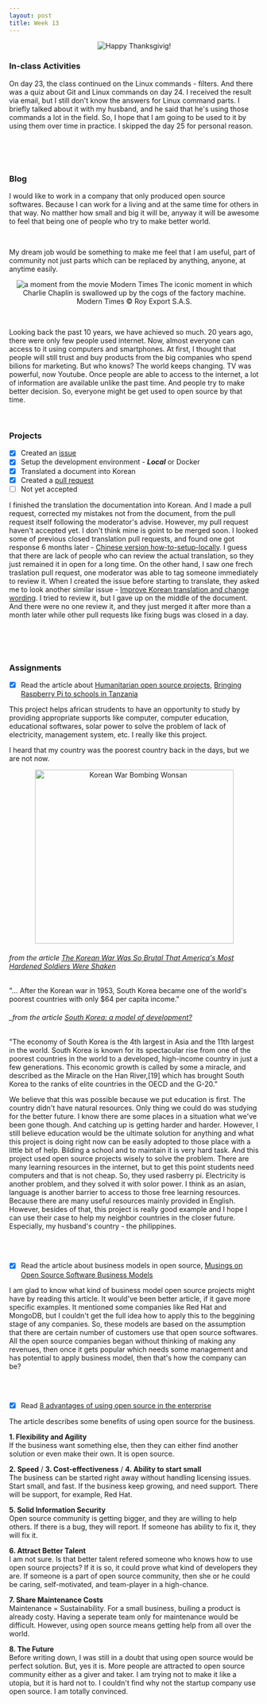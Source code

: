 ```yaml
---
layout: post
title: Week 13
---
```


<p align="center">
  <img src="https://media.giphy.com/media/v2CaxWLFw4a5y/giphy.gif" alt="Happy Thanksgivig!">
</p>

### In-class Activities

On day 23, the class continued on the Linux commands - filters. And there was a quiz about Git and Linux commands on day 24. I received the result via email, but I still don't know the answers for Linux command parts. I briefly talked about it with my husband, and he said that he's using those commands a lot in the field. So, I hope that I am going to be used to it by using them over time in practice. I skipped the day 25 for personal reason. 

<br>
<br>
<br>

### Blog
I would like to work in a company that only produced open source softwares. Because I can work for a living and at the same time for others in that way. No matther how small and big it will be, anyway it will be awesome to feel that being one of people who try to make better world.  

<br>

My dream job would be something to make me feel that I am useful, part of community not just parts which can be replaced by anything, anyone, at anytime easily.
<p align="center">
  <img src="https://user-images.githubusercontent.com/30683150/70198607-4cc84c00-16dd-11ea-9c01-0d16610995d0.jpg" alt="a moment from the movie Modern Times">  
  The iconic moment in which Charlie Chaplin is swallowed up by the cogs of the factory machine. Modern Times © Roy Export S.A.S.
</p>

<br>

Looking back the past 10 years, we have achieved so much. 20 years ago, there were only few people used internet. Now, almost everyone can access to it using computers and smartphones. At first, I thought that people will still trust and buy products from the big companies who spend bilions for marketing. But who knows? The world keeps changing. TV was powerful, now Youtube. Once people are able to access to the internet, a lot of information are available unlike the past time. And people try to make better decision. So, everyone might be get used to open source by that time.

<br>

### Projects
- [x] Created an [issue](https://github.com/freeCodeCamp/freeCodeCamp/issues/37637)
- [x] Setup the development environment - _**Local**_ or Docker
- [x] Translated a document into Korean
- [x] Created a [pull request](https://github.com/freeCodeCamp/freeCodeCamp/pull/37832)
- [ ] Not yet accepted

I finished the translation the documentation into Korean. And I made a pull request, corrected my mistakes not from the document, from the pull request itself following the moderator's advise. However, my pull request haven't accepted yet. I don't think mine is goint to be merged soon. I looked some of previous closed translation pull requests, and found one got response 6 months later - [Chinese version how-to-setup-locally](https://github.com/freeCodeCamp/freeCodeCamp/pull/35010). I guess that there are lack of people who can review the actual translation, so they just remained it in open for a long time. On the other hand, I saw one frech traslation pull request, one moderator was able to tag someone immediately to review it. When I created the issue before starting to translate, they asked me to look another similar issue - [Improve Korean translation and change wording](https://github.com/freeCodeCamp/freeCodeCamp/pull/36973). I tried to review it, but I gave up on the middle of the document. And there were no one review it, and they just merged it after more than a month later while other pull requests like fixing bugs was closed in a day.

<br>
<br>
<br>

### Assignments
- [x] Read the article about [Humanitarian open source projects](https://opensource.com/tags/humanitarian), [Bringing Raspberry Pi to schools in Tanzania](https://opensource.com/education/16/6/interview-janice-lathen-powering-potential)  
  
This project helps african strudents to have an opportunity to study by providing appropriate supports like computer, computer education, educational softwares, solar power to solve the problem of lack of electricity, management system, etc. I really like this project.
    
I heard that my country was the poorest country back in the days, but we are not now.

<p align="center">
 <img src="https://user-images.githubusercontent.com/30683150/70201061-7ab08f00-16e3-11ea-8d35-cf1093a7d3da.jpg" alt="Korean War Bombing Wonsan" width="400" height="350">
</p>

###### _from the article [The Korean War Was So Brutal That America's Most Hardened Soldiers Were Shaken](https://nationalinterest.org/blog/buzz/korean-war-was-so-brutal-americas-most-hardened-soldiers-were-shaken-96951)_

"... After the Korean war in 1953, South Korea became one of the world's poorest countries with only $64 per capita income."
###### _from the article [South Korea: a model of development?](https://www.theguardian.com/global-development/poverty-matters/2011/nov/28/south-korea-development-model)

"The economy of South Korea is the 4th largest in Asia and the 11th largest in the world. South Korea is known for its spectacular rise from one of the poorest countries in the world to a developed, high-income country in just a few generations. This economic growth is called by some a miracle, and described as the Miracle on the Han River,[19] which has brought South Korea to the ranks of elite countries in the OECD and the G-20."

We believe that this was possible because we put education is first. The country didn't have natural resources. Only thing we could do was studying for the better future. I know there are some places in a situation what we've been gone though. And catching up is getting harder and harder. However, I still believe education would be the ultimate solution for anything and what this project is doing right now can be easily adopted to those place with a little bit of help. Bilding a school and to maintain it is very hard task. And this project used open source projects wisely to solve the problem. There are many learning resources in the internet, but to get this point students need computers and that is not cheap. So, they used rasberry pi. Electricity is another problem, and they solved it with solor power. I think as an asian, language is another barrier to access to those free learning resources. Because there are many useful resources mainly provided in English. However, besides of that, this project is really good example and I hope I can use their case to help my neighbor countries in the closer future. Especially, my husband's country - the philippines. 

<br>
<br>

- [x] Read the article about business models in open source, [Musings on Open Source Software Business Models](https://spot.livejournal.com/327801.html)  

I am glad to know what kind of business model open source projects might have by reading this article. It would've been better article, if it gave more specific examples. It mentioned some companies like Red Hat and MongoDB, but I couldn't get the full idea how to apply this to the beggining stage of any companies. So, these models are based on the assumption that there are certain number of customers use that open source softwares. All the open source companies began without thinking of making any revenues, then once it gets popular which needs some management and has potential to apply business model, then that's how the company can be?

<br>
<br>

- [x] Read [8 advantages of using open source in the enterprise](https://enterprisersproject.com/article/2015/1/top-advantages-open-source-offers-over-proprietary-solutions)  

The article describes some benefits of using open source for the business. 
  
**1. Flexibility and Agility**  
  If the business want something else, then they can either find another solution or even make their own. It is open source.  
  
**2. Speed** / **3. Cost-effectiveness** / **4. Ability to start small**  
  The business can be started right away without handling licensing issues. Start small, and fast. If the business keep growing, and need support. There will be support, for example, Red Hat.  
  
**5. Solid Information Security**  
  Open source community is getting bigger, and they are willing to help others. If there is a bug, they will report. If someone has ability to fix it, they will fix it.
  
**6. Attract Better Talent**  
  I am not sure. Is that better talent refered someone who knows how to use open source projects? If it is so, it could prove what kind of developers they are. If someone is a part of open source community, then she or he could be caring, self-motivated, and team-player in a high-chance.

**7. Share Maintenance Costs**  
  Maintenance = Sustainability. For a small business, builing a product is already costy. Having a seperate team only for maintenance would be difficult. However, using open source means getting help from all over the world.

**8. The Future**  
  Before writing down, I was still in a doubt that using open source would be perfect solution. But, yes it is. More people are attracted to open source community either as a giver and taker. I am trying not to make it like a utopia, but it is hard not to. I couldn't find why not the startup company use open source. I am totally convinced.  
